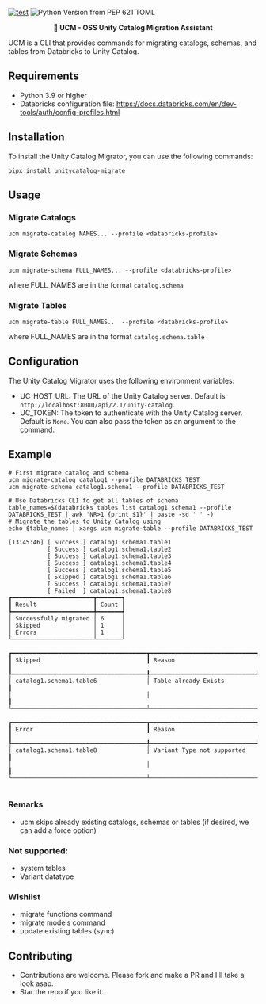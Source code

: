 [![test](https://github.com/dan1elt0m/unitycatalog-migrate/actions/workflows/test.yml/badge.svg)](https://github.com/dan1elt0m/unitycatalog-migrate/actions/workflows/test.yml)
![Python Version from PEP 621 TOML](https://img.shields.io/python/required-version-toml?tomlFilePath=https%3A%2F%2Fraw.githubusercontent.com%2Fdan1elt0m%2Funitycatalog-migrate%2Fmain%2Fpyproject.toml)

<p align="center">
    <b>🚀 UCM - OSS Unity Catalog Migration Assistant</b>
</p> 

UCM is a CLI that provides commands for migrating catalogs, schemas, and tables from Databricks to Unity Catalog. 

## Requirements

- Python 3.9 or higher
- Databricks configuration file: https://docs.databricks.com/en/dev-tools/auth/config-profiles.html 

## Installation

To install the Unity Catalog Migrator, you can use the following commands:

```shell
pipx install unitycatalog-migrate
```

## Usage

### Migrate Catalogs
```shell
ucm migrate-catalog NAMES... --profile <databricks-profile> 
```

### Migrate Schemas
```shell
ucm migrate-schema FULL_NAMES... --profile <databricks-profile> 
```
where FULL_NAMES are in the format `catalog.schema`

### Migrate Tables
```shell
ucm migrate-table FULL_NAMES..  --profile <databricks-profile>  
```
where FULL_NAMES are in the format `catalog.schema.table`

## Configuration

The Unity Catalog Migrator uses the following environment variables:
- UC_HOST_URL: The URL of the Unity Catalog server. Default is `http://localhost:8080/api/2.1/unity-catalog`.
- UC_TOKEN: The token to authenticate with the Unity Catalog server. Default is `None`. You can also pass the token as
    an argument to the command.

## Example
```shell
# First migrate catalog and schema
ucm migrate-catalog catalog1 --profile DATABRICKS_TEST
ucm migrate-schema catalog1.schema1 --profile DATABRICKS_TEST

# Use Databricks CLI to get all tables of schema
table_names=$(databricks tables list catalog1 schema1 --profile DATABRICKS_TEST | awk 'NR>1 {print $1}' | paste -sd ' ' -)
# Migrate the tables to Unity Catalog using 
echo $table_names | xargs ucm migrate-table --profile DATABRICKS_TEST 

[13:45:46] [ Success ] catalog1.schema1.table1                                                                                                                                     
           [ Success ] catalog1.schema1.table2                                                                                                                        
           [ Success ] catalog1.schema1.table3                                                                                                                        
           [ Success ] catalog1.schema1.table4                                                                                                                        
           [ Success ] catalog1.schema1.table5                                                                                                                        
           [ Skipped ] catalog1.schema1.table6                                                                                                                        
           [ Success ] catalog1.schema1.table7                                                                                                                        
           [ Failed  ] catalog1.schema1.table8                                                                                                                        
┏━━━━━━━━━━━━━━━━━━━━━━━┳━━━━━━━┓
┃ Result                ┃ Count ┃
┡━━━━━━━━━━━━━━━━━━━━━━━╇━━━━━━━┩
│ Successfully migrated │ 6     │
│ Skipped               │ 1     │
│ Errors                │ 1     │
└───────────────────────┴───────┘

┏━━━━━━━━━━━━━━━━━━━━━━━━━━━━━━━━━━━━━━┳━━━━━━━━━━━━━━━━━━━━━━━━━━━━━━┓
┃ Skipped                              ┃ Reason                       ┃ 
┡━━━━━━━━━━━━━━━━━━━━━━━━━━━━━━━━━━━━━━╇━━━━━━━━━━━━━━━━━━━━━━━━━━━━━━┩
│ catalog1.schema1.table6              │ Table already Exists         ┃
│                                      │                              ┃ 
└──────────────────────────────────────┴──────────────────────────────┘

┏━━━━━━━━━━━━━━━━━━━━━━━━━━━━━━━━━━━━━━┳━━━━━━━━━━━━━━━━━━━━━━━━━━━━━━┓
┃ Error                                ┃ Reason                       ┃ 
┡━━━━━━━━━━━━━━━━━━━━━━━━━━━━━━━━━━━━━━╇━━━━━━━━━━━━━━━━━━━━━━━━━━━━━━┩
│ catalog1.schema1.table8              │ Variant Type not supported   ┃
│                                      │                              ┃ 
└──────────────────────────────────────┴──────────────────────────────┘


```

### Remarks
- ucm skips already existing catalogs, schemas or tables (if desired, we can add a force option)

### Not supported:
- system tables 
- Variant datatype

### Wishlist
- migrate functions command
- migrate models command
- update existing tables (sync)

## Contributing
- Contributions are welcome. Please fork and make a PR and I'll take a look asap.
- Star the repo if you like it.
